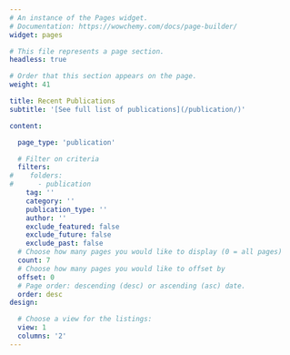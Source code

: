 ```yaml
---
# An instance of the Pages widget.
# Documentation: https://wowchemy.com/docs/page-builder/
widget: pages

# This file represents a page section.
headless: true

# Order that this section appears on the page.
weight: 41

title: Recent Publications
subtitle: '[See full list of publications](/publication/)'

content:

  page_type: 'publication'

  # Filter on criteria
  filters:
#    folders:
#      - publication
    tag: ''
    category: ''
    publication_type: ''
    author: ''
    exclude_featured: false
    exclude_future: false
    exclude_past: false
  # Choose how many pages you would like to display (0 = all pages)
  count: 7
  # Choose how many pages you would like to offset by
  offset: 0
  # Page order: descending (desc) or ascending (asc) date.
  order: desc
design:

  # Choose a view for the listings:
  view: 1
  columns: '2'
---
```

